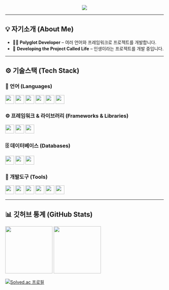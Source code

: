 <p align="center">
  <img src="https://capsule-render.vercel.app/api?type=waving&height=300&text=Polyglot%20Developer&desc=Developing%20the%20project%20called%20Life.&descSize=-7&descAlignY=65&textBg=false&animation=fadeIn&fontColor=FFF8E1"/>
</p>

---

## 💡 자기소개 (About Me)

- 👨‍💻 **Polyglot Developer** – 여러 언어와 프레임워크로 프로젝트를 개발합니다.
- 🚀 **Developing the Project Called Life** – 인생이라는 프로젝트를 개발 중입니다.

---

## ⚙️ 기술스택 (Tech Stack)

### 🔗 언어 (Languages)
<p align="left">
  <img src="https://img.shields.io/badge/Python-3776AB?style=for-the-badge&logo=python&logoColor=white" height="28"/>
  <img src="https://img.shields.io/badge/Java-007396?style=for-the-badge&logo=java&logoColor=white" height="28"/>
  <img src="https://img.shields.io/badge/C%23-239120?style=for-the-badge&logo=csharp&logoColor=white" height="28"/>
  <img src="https://img.shields.io/badge/HTML5-E34F26?style=for-the-badge&logo=html5&logoColor=white" height="28"/>
  <img src="https://img.shields.io/badge/CSS3-1572B6?style=for-the-badge&logo=css3&logoColor=white" height="28"/>
  <img src="https://img.shields.io/badge/JavaScript-F7DF1E?style=for-the-badge&logo=javascript&logoColor=black" height="28"/>
</p>

### ⚙️ 프레임워크 & 라이브러리 (Frameworks & Libraries)
<p align="left">
  <img src="https://img.shields.io/badge/Django-092E20?style=for-the-badge&logo=django&logoColor=white" height="28"/>
  <img src="https://img.shields.io/badge/Flask-000000?style=for-the-badge&logo=flask&logoColor=white" height="28"/>
  <img src="https://img.shields.io/badge/FastAPI-009688?style=for-the-badge&logo=fastapi&logoColor=white" height="28"/>
</p>

### 🗄️ 데이터베이스 (Databases)
<p align="left">
  <img src="https://img.shields.io/badge/MySQL-4479A1?style=for-the-badge&logo=mysql&logoColor=white" height="28"/>
  <img src="https://img.shields.io/badge/SQLite-003B57?style=for-the-badge&logo=sqlite&logoColor=white" height="28"/>
  <img src="https://img.shields.io/badge/PostgreSQL-4169E1?style=for-the-badge&logo=postgresql&logoColor=white" height="28"/>
</p>

### 🔧 개발도구 (Tools)
<p align="left">
  <img src="https://img.shields.io/badge/Git-F05032?style=for-the-badge&logo=git&logoColor=white" height="28"/>
  <img src="https://img.shields.io/badge/GitHub-181717?style=for-the-badge&logo=github&logoColor=white" height="28"/>
  <img src="https://img.shields.io/badge/Visual%20Studio-5C2D91?style=for-the-badge&logo=visualstudio&logoColor=white" height="28"/>
  <img src="https://img.shields.io/badge/VS%20Code-007ACC?style=for-the-badge&logo=visualstudiocode&logoColor=white" height="28"/>
  <img src="https://img.shields.io/badge/PyCharm-000000?style=for-the-badge&logo=pycharm&logoColor=white" height="28"/>
  <img src="https://img.shields.io/badge/Postman-FF6C37?style=for-the-badge&logo=postman&logoColor=white" height="28"/>
</p>

---

## 📊 깃허브 통계 (GitHub Stats)
<p align="left">
  <img src="https://github-readme-stats.vercel.app/api?username=1yul2&show_icons=true&theme=radical" height="150"/>
  <img src="https://github-readme-stats.vercel.app/api/top-langs/?username=1yul2&layout=compact&theme=radical" height="150"/>
</p>

[![Solved.ac 프로필](http://mazassumnida.wtf/api/v2/generate_badge?boj=YOUR_BOJ_ID)](https://solved.ac/YOUR_BOJ_ID)
